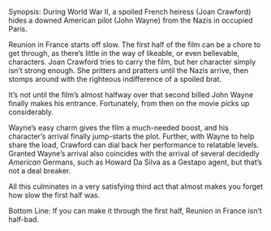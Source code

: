 Synopsis: During World War II, a spoiled French heiress (Joan Crawford) hides a downed American pilot (John Wayne) from the Nazis in occupied Paris.

Reunion in France starts off slow.  The first half of the film can be a chore to get through, as there’s little in the way of likeable, or even believable, characters. Joan Crawford tries to carry the film, but her character simply isn’t strong enough.  She pritters and pratters until the Nazis arrive, then stomps around with the righteous indifference of a spoiled brat.

It’s not until the film’s almost halfway over that second billed John Wayne finally makes his entrance.  Fortunately, from then on the movie picks up considerably. 

Wayne’s easy charm gives the film a much-needed boost, and his character’s arrival finally jump-starts the plot.  Further, with Wayne to help share the load, Crawford can dial back her performance to relatable levels.  Granted Wayne’s arrival also coincides with the arrival of several decidedly <em>American</em> Germans, such as Howard Da Silva as a Gestapo agent, but that’s not a deal breaker. 

All this culminates in a very satisfying third act that almost makes you forget how slow the first half was.

Bottom Line: If you can make it through the first half, Reunion in France isn’t half-bad.